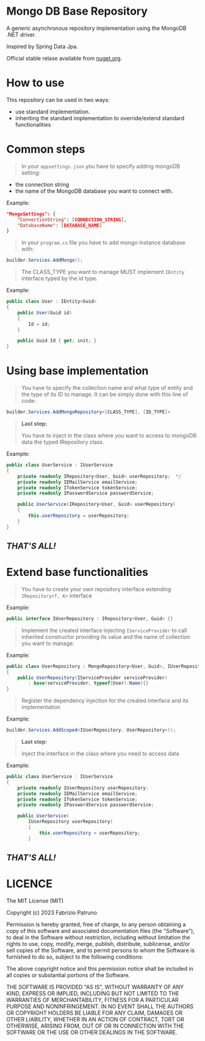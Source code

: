 # Mongo DB Base Repository

A generic asynchronous repository implementation using the MongoDB .NET driver.

Inspired by Spring Data Jpa.

Official stable relase available from [nuget.org](https://www.nuget.org/packages/MongoDbBaseRepository).

# How to use

This repository can be used in two ways:

-   use standard implementation.
-   inheriting the standard implementation to override/extend standard functionalities

# Common steps

> In your `appsettings.json` you have to specify adding mongoDB setting:

-   the connection string
-   the name of the MongoDB database you want to connect with.

Example:

```json
"MongoSettings": {
    "ConnectionString": [CONNECTION_STRING],
    "DatabaseName": [DATABASE_NAME]
}
```

> In your `program.cs` file you have to add mongo instance database with:

```csharp
builder.Services.AddMongo();
```

> The CLASS_TYPE you want to manage MUST implement `IEntity` interface typed by the id type.

Example:

```csharp
public class User : IEntity<Guid>
{
    public User(Guid id)
    {
        Id = id;
    }

    public Guid Id { get; init; }
}
```

# Using base implementation

> You have to specify the collection name and what type of entity and the type of its ID to manage.
> It can be simply done with this line of code:

```csharp
builder.Services.AddMongoRepository<[CLASS_TYPE], [ID_TYPE]>
```

> **Last step:**
>
> You have to inject in the class where you want to access to mongoDB data the typed IRepository class.

Example:

```csharp
public class UserService : IUserService
{
    private readonly IRepository<User, Guid> userRepository;  */
    private readonly IEMailService emailService;
    private readonly ITokenService tokenService;
    private readonly IPasswordService passwordService;

    public UserService(IRepository<User, Guid> userRepository)
    {
        this.userRepository = userRepository;
    }
}
```

## _THAT'S ALL!_

#

# Extend base functionalities

> You have to create your own repository interface extending `IRepository<T, K>` interface

Example:

```csharp
public interface IUserRepository : IRepository<User, Guid> {}
```

> Implement the created interface injecting `IServiceProvider` to call inherited constructor providing its value and the name of collection you want to manage.

Example:

```csharp
public class UserRepository : MongoRepository<User, Guid>, IUserRepository
{
    public UserRepository(IServiceProvider serviceProvider)
        : base(serviceProvider, typeof(User).Name){}
}
```

> Register the dependency injection for the created interface and its implementation

Example:

```csharp
builder.Services.AddScoped<IUserRepository, UserRepository>();
```

> **Last step:**
>
> Inject the interface in the class where you need to access data

Example:

```csharp
public class UserService : IUserService
{
    private readonly IUserRepository userRepository;
    private readonly IEMailService emailService;
    private readonly ITokenService tokenService;
    private readonly IPasswordService passwordService;

    public UserService(
        IUserRepository userRepository)
        {
            this.userRepository = userRepository;
        }
```
## _THAT'S ALL!_

#

# LICENCE

The MIT License (MIT)

Copyright (c) 2023 Fabrizio Patruno

Permission is hereby granted, free of charge, to any person obtaining a copy
of this software and associated documentation files (the "Software"), to deal
in the Software without restriction, including without limitation the rights
to use, copy, modify, merge, publish, distribute, sublicense, and/or sell
copies of the Software, and to permit persons to whom the Software is
furnished to do so, subject to the following conditions:

The above copyright notice and this permission notice shall be included in
all copies or substantial portions of the Software.

THE SOFTWARE IS PROVIDED "AS IS", WITHOUT WARRANTY OF ANY KIND, EXPRESS OR
IMPLIED, INCLUDING BUT NOT LIMITED TO THE WARRANTIES OF MERCHANTABILITY,
FITNESS FOR A PARTICULAR PURPOSE AND NONINFRINGEMENT. IN NO EVENT SHALL THE
AUTHORS OR COPYRIGHT HOLDERS BE LIABLE FOR ANY CLAIM, DAMAGES OR OTHER
LIABILITY, WHETHER IN AN ACTION OF CONTRACT, TORT OR OTHERWISE, ARISING FROM,
OUT OF OR IN CONNECTION WITH THE SOFTWARE OR THE USE OR OTHER DEALINGS IN
THE SOFTWARE.
